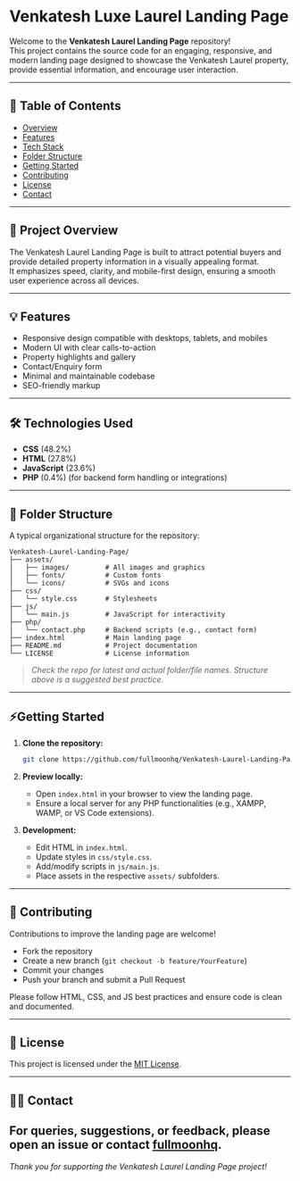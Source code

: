 # Venkatesh Luxe Laurel Landing Page

Welcome to the **Venkatesh Laurel Landing Page** repository!  
This project contains the source code for an engaging, responsive, and modern landing page designed to showcase the Venkatesh Laurel property, provide essential information, and encourage user interaction.

---

## 📖 Table of Contents

- [Overview](#overview)
- [Features](#features)
- [Tech Stack](#tech-stack)
- [Folder Structure](#folder-structure)
- [Getting Started](#getting-started)
- [Contributing](#contributing)
- [License](#license)
- [Contact](#contact)

---

## 🚀 Project Overview

The Venkatesh Laurel Landing Page is built to attract potential buyers and provide detailed property information in a visually appealing format.  
It emphasizes speed, clarity, and mobile-first design, ensuring a smooth user experience across all devices.

---

## 💡 Features

- Responsive design compatible with desktops, tablets, and mobiles
- Modern UI with clear calls-to-action
- Property highlights and gallery
- Contact/Enquiry form
- Minimal and maintainable codebase
- SEO-friendly markup

---

## 🛠️ Technologies Used

- **CSS** (48.2%)
- **HTML** (27.8%)
- **JavaScript** (23.6%)
- **PHP** (0.4%) (for backend form handling or integrations)

---

## 📂 Folder Structure

A typical organizational structure for the repository:

```
Venkatesh-Laurel-Landing-Page/
├── assets/
│   ├── images/         # All images and graphics
│   ├── fonts/          # Custom fonts
│   └── icons/          # SVGs and icons
├── css/
│   └── style.css       # Stylesheets
├── js/
│   └── main.js         # JavaScript for interactivity
├── php/
│   └── contact.php     # Backend scripts (e.g., contact form)
├── index.html          # Main landing page
├── README.md           # Project documentation
└── LICENSE             # License information
```

> *Check the repo for latest and actual folder/file names. Structure above is a suggested best practice.*

---

## ⚡Getting Started

1. **Clone the repository:**
   ```bash
   git clone https://github.com/fullmoonhq/Venkatesh-Laurel-Landing-Page.git
   ```

2. **Preview locally:**
   - Open `index.html` in your browser to view the landing page.
   - Ensure a local server for any PHP functionalities (e.g., XAMPP, WAMP, or VS Code extensions).

3. **Development:**
   - Edit HTML in `index.html`.
   - Update styles in `css/style.css`.
   - Add/modify scripts in `js/main.js`.
   - Place assets in the respective `assets/` subfolders.

---

## 📝 Contributing

Contributions to improve the landing page are welcome!

- Fork the repository
- Create a new branch (`git checkout -b feature/YourFeature`)
- Commit your changes
- Push your branch and submit a Pull Request

Please follow HTML, CSS, and JS best practices and ensure code is clean and documented.

---

## 📄 License

This project is licensed under the [MIT License](LICENSE).

---

## 🙋‍♂️ Contact

For queries, suggestions, or feedback, please open an issue or contact [fullmoonhq](https://github.com/fullmoonhq).
---

*Thank you for supporting the Venkatesh Laurel Landing Page project!*
